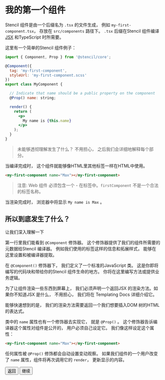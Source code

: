 # 我的第一个组件


Stencil 组件是由一个后缀名为 ` .tsx ` 的文件生成， 例如 ` my-first-component.tsx `， 存放在 ` src/components ` 路径下。 ` .tsx ` 后缀在Stencil 组件编译 [JSX](https://facebook.github.io/react/docs/introducing-jsx.html) 和TypeScript 时所需要。
<!-- Stencil components are created by adding a new file with a `.tsx` extension, such as `my-first-component.tsx`, and placing them in the `src/components` directory.
The `.tsx` extension is required since Stencil components are built using [JSX](https://facebook.github.io/react/docs/introducing-jsx.html) and TypeScript. -->

这里有一个简单的Stencil 组件例子：
<!-- Here is an example of what a Stencil component looks like: -->

```jsx
import { Component, Prop } from '@stencil/core';

@Component({
  tag: 'my-first-component',
  styleUrl: 'my-first-component.scss'
})
export class MyComponent {

  // Indicate that name should be a public property on the component
  @Prop() name: string;

  render() {
    return (
      <p>
        My name is {this.name}
      </p>
    );
  }
}
```
> 未能够透彻理解发生了什么？ 不用担心， 之后我们会详细地解释每个部分。
<!-- > Don't fully understand what's going on? Don't worry, we'll explain each pieces in detail later on. -->

当编译完成时， 这个组件就能够像HTML里其他标签一样在HTML中使用。
<!-- Once compiled, this component can be used in HTML just like any other tag. -->

```html
<my-first-component name="Max"></my-first-component>
```
> 注意: Web 组件 必须包含一个 - 在标签中。` firstComponent ` 不是一个合法的标签名称。
<!-- > Note: Web Components must have a - in the tag. `firstComponent` would not be a valid tag name. -->

当渲染完成时， 浏览器中将显示 ` My name is Max ` 。
<!-- When rendered, the browser will display `My name is Max`. -->

## 所以到底发生了什么？
<!-- ## So what's really going on here? -->

让我们深入理解一下
<!-- Let's dive in. -->

第一行里我们能看到 ` @Component ` 修饰器。 这个修饰器提供了我们的组件所需要的元数据给Stencil 编译器。 例如我们使用的标签这样的信息和拓展样式， 能够在这里设置和被编译器提取。
<!-- The first piece we see is the `@Component` decorator.
This decorator provides metadata about our component to the Stencil compiler.
Information, such as the tag to use, and external styles, can be set here and picked up by the compiler. -->

在 ` @Component() ` 修饰器下， 我们定义了一个标准的JavaScript 类。 这是你即将编写的代码块和带给你的Stencil 组件生命的地方。 你将在这里编写方法或提供业务逻辑。
<!-- Below the `@Component()` decorator, we have a standard JavaScript class.
This is where you'll write the bulk of your code to bring your Stencil component to life.
Here is where you'd write functions or provide business logic. -->

为了让组件渲染一些东西到屏幕上， 我们必须声明一个返回JSX 的渲染方法。如果你不知道JSX 是什么， 不用担心， 我们将在 <stencil-route-link url="/docs/templating">Templating Docs</stencil-router-link> 详细介绍它。
<!-- In order for the component to render something to the screen, we must declare a render function that returns JSX.
If you're not sure what JSX is, don't worry, we'll go over it in detail in the <stencil-route-link url="/docs/templating">Templating Docs</stencil-router-link>. -->

能够快速想到的是， 我们的渲染方法需要返回一个我们想要插入DOM 树的HTML 的表达式。
<!-- The quick idea is that our render function needs to return a representation of the HTML we want to push to the DOM. -->

类中的 ` name ` 属性也有一个修饰器去实现它， 就是 ` @Prop() ` 。 这个修饰器告诉编译器这个属性对组件是公开的， 用户必须自己设定它。 我们像这样设定这个属性： 

<!-- The `name` property on the class also has a decorator applied to it, `@Prop()`.
This decorator tells the compiler that the property is public to the component, and the user should be setting it.
We set this property like so: -->

```html
<my-first-component name="Max"></my-first-component>
```

任何属性被 ` @Prop() ` 修饰都会自动设置变动观察。 如果我们组件的一个用户改变了 ` name ` 属性，组件将再次调用它的 ` render `， 更新显示的内容。
<!-- Any property decorated with `@Props()` is also automatically watched for changes.
If a user of our component were to change the element's `name` property, our component would fire it's `render` function again, updating the displayed content. -->

<stencil-route-link url="/docs/getting-started" router="#router" custom="true">
  <button class="backButton">
    返回
  </button>
</stencil-route-link>

<stencil-route-link url="/docs/templating" custom="true">
  <button class="nextButton">
    继续
  </button>
</stencil-route-link>
